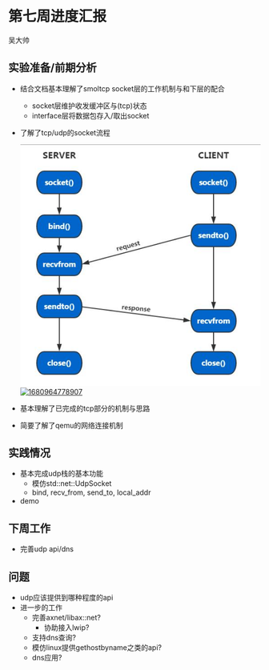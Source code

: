 # 第七周进度汇报

吴大帅

## 实验准备/前期分析

- 结合文档基本理解了smoltcp socket层的工作机制与和下层的配合

  - socket层维护收发缓冲区与(tcp)状态
  - interface层将数据包存入/取出socket
- 了解了tcp/udp的socket流程

  [![1680964778907](image/week7/1680964778907.png)]()
  [![1680964778907](https://pic1.zhimg.com/80/v2-5be3e580d88b27368631a0d3384b1cfc_720w.webp)]()
- 基本理解了已完成的tcp部分的机制与思路
- 简要了解了qemu的网络连接机制

## 实践情况

- 基本完成udp栈的基本功能
  - 模仿std::net::UdpSocket
  - bind, recv_from, send_to, local_addr
- demo



## 下周工作
- 完善udp api/dns

## 问题

- udp应该提供到哪种程度的api
- 进一步的工作
    - 完善axnet/libax::net?
        - 协助接入lwip?
  - 支持dns查询?
  - 模仿linux提供gethostbyname之类的api?
  - dns应用?